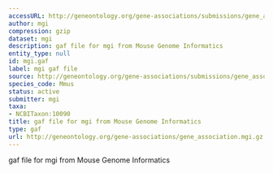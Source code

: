 ```yaml
---
accessURL: http://geneontology.org/gene-associations/submissions/gene_association.mgi.gz
author: mgi
compression: gzip
dataset: mgi
description: gaf file for mgi from Mouse Genome Informatics
entity_type: null
id: mgi.gaf
label: mgi gaf file
source: http://geneontology.org/gene-associations/submissions/gene_association.mgi.gz
species_code: Mmus
status: active
submitter: mgi
taxa:
- NCBITaxon:10090
title: gaf file for mgi from Mouse Genome Informatics
type: gaf
url: http://geneontology.org/gene-associations/gene_association.mgi.gz
---
```


gaf file for mgi from Mouse Genome Informatics